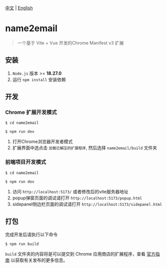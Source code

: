 [中文](./README.md) | [English](./README.en.md)

# name2email

> 一个基于 Vite + Vue 开发的Chrome Manifest v3 扩展

## 安装

1. `Node.js` 版本 >= **18.27.0**
2. 运行 `npm install` 安装依赖

## 开发

### Chrome 扩展开发模式

```shell
$ cd name2email

$ npm run dev
```

1. 打开Chrome浏览器开发者模式
2. 扩展界面中选点击 `加载已解压的扩展程序`, 然后选择 `name2email/build` 文件夹

### 前端项目开发模式

```shell
$ cd name2email

$ npm run dev
```

1. 访问 `http://localhost:5173/` 或者修改后的vite服务器地址
2. popup弹窗页面的调试请打开 `http://localhost:5173/popup.html`
3. sidepanel侧边栏页面的调试请打开 `http://localhost:5173/sidepanel.html`

## 打包

完成开发后请执行以下命令

```shell
$ npm run build
```

`build` 文件夹的内容将是可以提交到 Chrome
应用商店的扩展程序，查看 [官方指南](https://developer.chrome.com/webstore/publish) 以获取有关发布的更多信息。
